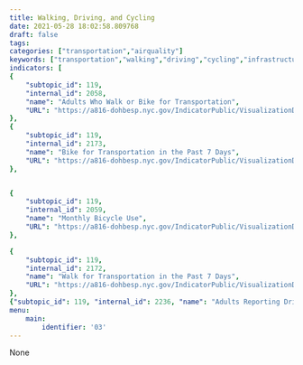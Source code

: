 ```yaml
---
title: Walking, Driving, and Cycling
date: 2021-05-28 18:02:58.809768
draft: false
tags: 
categories: ["transportation","airquality"]
keywords: ["transportation","walking","driving","cycling","infrastructure","streets","roads","safety"]
indicators: [
{
	"subtopic_id": 119, 
	"internal_id": 2058, 
	"name": "Adults Who Walk or Bike for Transportation", 
	"URL": "https://a816-dohbesp.nyc.gov/IndicatorPublic/VisualizationData.aspx?id=2058,4466a0,119,Summarize"
},
{
	"subtopic_id": 119, 
	"internal_id": 2173, 
	"name": "Bike for Transportation in the Past 7 Days", 
	"URL": "https://a816-dohbesp.nyc.gov/IndicatorPublic/VisualizationData.aspx?id=2173,4466a0,119,Summarize"
}, 


{
	"subtopic_id": 119, 
	"internal_id": 2059, 
	"name": "Monthly Bicycle Use", 
	"URL": "https://a816-dohbesp.nyc.gov/IndicatorPublic/VisualizationData.aspx?id=2059,4466a0,119,Summarize"
},

{
	"subtopic_id": 119, 
	"internal_id": 2172, 
	"name": "Walk for Transportation in the Past 7 Days", 
	"URL": "https://a816-dohbesp.nyc.gov/IndicatorPublic/VisualizationData.aspx?id=2172,4466a0,119,Summarize"
},
{"subtopic_id": 119, "internal_id": 2236, "name": "Adults Reporting Driving in the Last 30 Days", "URL": "https://a816-dohbesp.nyc.gov/IndicatorPublic/VisualizationData.aspx?id=2236,719b87,119,Summarize"}, {"subtopic_id": 119, "internal_id": 2238, "name": "Adults Reporting Speeding in the Last 30 Days", "URL": "https://a816-dohbesp.nyc.gov/IndicatorPublic/VisualizationData.aspx?id=2238,719b87,119,Summarize"},{"subtopic_id": 119, "internal_id": 2237, "name": "Adults Reporting Messaging While Driving in the Last 30 Days", "URL": "https://a816-dohbesp.nyc.gov/IndicatorPublic/VisualizationData.aspx?id=2237,719b87,114,Summarize"} ]
menu:
    main:
        identifier: '03'
---
```

 
 None
